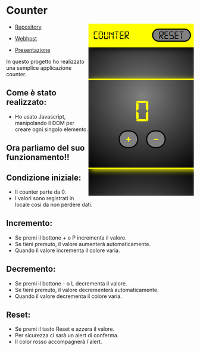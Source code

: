 
# Counter
> <img src="assets/img/Screenshot-counter.png" align="right"/>

- [Repository](https://github.com/VoTk4N/Counter)

- [Webhost](https://counter-fd.netlify.app)

- [Presentazione](https://www.canva.com/design/DAGcXaK3cNQ/6HM8DJHFpedrKXn0rnAaxA/view?utm_content=DAGcXaK3cNQ&utm_campaign=designshare&utm_medium=link2&utm_source=uniquelinks&utlId=h6d911dcc6f)
   

 In questo progetto ho realizzato una semplice applicazione counter.

## Come è stato realizzato:
- Ho usato Javascript,
 manipolando il DOM per creare ogni singolo elemento.

## Ora parliamo del suo funzionamento!!

 ## Condizione iniziale:
- Il counter parte da 0.
- I valori sono registrati in locale cosi da non perdere dati.

## Incremento:

- Se premi il bottone + o P incrementa il valore.
- Se tieni premuto, il valore aumenterà  automaticamente.
- Quando il valore incrementa il colore varia.


## Decremento:
- Se premi il bottone - o L decrementa il valore.
- Se tieni premuto, il valore decrementerà  automaticamente.
- Quando il valore decrementa il colore varia.


## Reset:
- Se premi il tasto Reset e azzera il valore.
- Per sicurezza ci sarà un alert di conferma.
- Il color rosso accompagnerà l`alert.